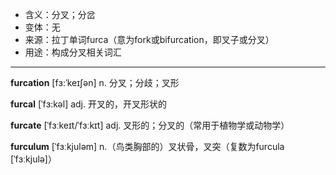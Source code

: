 - <span class="definition">含义：分叉；分岔</span>
- <span class="definition">变体：无</span>
- <span class="definition">来源：拉丁单词furca（意为fork或bifurcation，即叉子或分叉）</span>
- <span class="definition">用途：构成分叉相关词汇</span>

---

<span class="vocabulary">**furcation**</span> [fɜ:ˈkeɪʃən] n. 分叉；分歧；叉形

<span class="vocabulary">**furcal**</span> [ˈfɜ:kəl] adj. 开叉的，开叉形状的

<span class="vocabulary">**furcate**</span> [ˈfɜːkeɪt/ˈfɜːkɪt] adj. 叉形的；分叉的（常用于植物学或动物学）

<span class="vocabulary">**furculum**</span> [ˈfɜːkjuləm] n.（鸟类胸部的）叉状骨，叉突（复数为furcula [ˈfɜːkjulə]）
